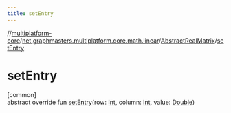 ```yaml
---
title: setEntry
---
```

//[multiplatform-core](../../../index.html)/[net.graphmasters.multiplatform.core.math.linear](../index.html)/[AbstractRealMatrix](index.html)/[setEntry](set-entry.html)



# setEntry



[common]\
abstract override fun [setEntry](set-entry.html)(row: [Int](https://kotlinlang.org/api/latest/jvm/stdlib/kotlin/-int/index.html), column: [Int](https://kotlinlang.org/api/latest/jvm/stdlib/kotlin/-int/index.html), value: [Double](https://kotlinlang.org/api/latest/jvm/stdlib/kotlin/-double/index.html))




